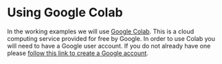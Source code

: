 # Using Google Colab

In the working examples we will use [Google Colab](https://colab.research.google.com/).  This is a cloud computing service provided for free by Google. In order to use Colab you will need to have a Google user account. If you do not already have one please [follow this link to create a Google account](https://accounts.google.com/signup).